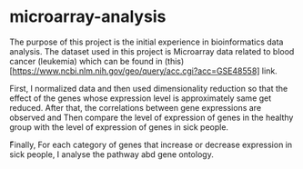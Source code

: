 # microarray-analysis


The purpose of this project is the initial experience in bioinformatics data analysis. The dataset used in this project is Microarray data related to blood cancer (leukemia) which can be found in 
(this)[https://www.ncbi.nlm.nih.gov/geo/query/acc.cgi?acc=GSE48558] link.

First, I normalized data and then used dimensionality reduction so that the effect of the genes whose expression level is approximately same get reduced.
After that, the correlations between gene expressions are observed and 
Then compare the level of expression of genes in the healthy group with the level of expression of genes in sick people.

ّFinally, 
For each category of genes that increase or decrease expression in sick people, I analyse the pathway abd gene ontology.
